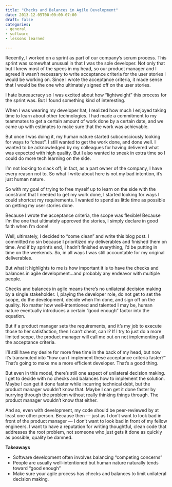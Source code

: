 ```yaml
---
title: "Checks and Balances in Agile Development"
date: 2013-12-05T00:00:00-07:00
draft: false
categories:
- general
- software
- lessons learned

---
```

Recently, I worked on a sprint as part of our company’s scrum process.  This sprint was somewhat unusual in that I was the sole developer.  Not only that but I knew most of the specs in my head, so our product manager and I agreed it wasn’t necessary to write acceptance criteria for the user stories I would be working on.  Since I wrote the acceptance criteria, it made sense that I would be the one who ultimately signed off on the user stories.

I hate bureaucracy so I was excited about how “lightweight” this process for the sprint was.  But I found something kind of interesting.

When I was wearing my developer hat, I realized how much I enjoyed taking time to learn about other technologies.  I had made a commitment to my teammates to get a certain amount of work done by a certain date, and we came up with estimates to make sure that the work was achievable.

But once I was doing it, my human nature started subconsciously looking for ways to “cheat”.  I still wanted to get the work done, and done well.  I wanted to be acknowledged by my colleagues for having delivered what was expected with high quality.  But I also wanted to sneak in extra time so I could do more tech learning on the side.
<!--more-->

I’m not looking to slack off; in fact, as a part owner of the company, I have every reason not to.  So what I write about here is not my bad intention, it’s just human nature.

So with my goal of trying to free myself up to learn on the side with the constraint that I needed to get my work done, I started looking for ways I could shortcut my requirements.  I wanted to spend as little time as possible on getting my user stories done.

Because I wrote the acceptance criteria, the scope was flexible!  Because I’m the one that ultimately approved the stories, I simply declare in good faith when I’m done!

Well, ultimately, I decided to “come clean” and write this blog post.  I committed no sin because I prioritized my deliverables and finished them on time.  And if by sprint’s end, I hadn’t finished everything, I’d be putting in time on the weekends.  So, in all ways I was still accountable for my original deliverables.

But what it highlights to me is how important it is to have the checks and balances in agile development…and probably any endeavor with multiple people.

Checks and balances in agile means there’s no unilateral decision making by a single stakeholder.  I, playing the developer role, do not get to set the scope, do the development, decide when I’m done, and sign off on the quality.  No matter how well-intentioned and talented I may be, human nature eventually introduces a certain “good enough” factor into the equation.

But if a product manager sets the requirements, and it’s my job to execute those to her satisfaction, then I can’t cheat, can I?  If I try to just do a more limited scope, the product manager will call me out on not implementing all the acceptance criteria.

I’ll still have my desire for more free time in the back of my head, but now it’s transmuted into “how can I implement these acceptance criteria faster?”  That’s going to make me a more efficient developer.  That’s a good thing.

But even in this model, there’s still one aspect of unilateral decision making.  I get to decide with no checks and balances how to implement the solution.  Maybe I can get it done faster while incurring technical debt, but the product manager wouldn’t know that.  Maybe I can get it done faster by hurrying through the problem without really thinking things through.  The product manager wouldn’t know that either.

And so, even with development, my code should be peer-reviewed by at least one other person.  Because then — just as I don’t want to look bad in front of the product manager — I don’t want to look bad in front of my fellow engineers.  I want to have a reputation for writing thoughtful, clean code that addresses the root problem, not someone who just gets it done as quickly as possible, quality be damned.

**Takeaways**

* Software development often involves balancing “competing concerns”
* People are usually well-intentioned but human nature naturally tends toward “good enough”
* Make sure your agile process has checks and balances to limit unilateral decision making.
